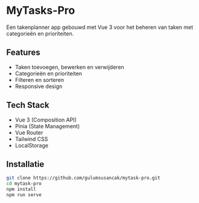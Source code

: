 # MyTasks-Pro

Een takenplanner app gebouwd met Vue 3 voor het beheren van taken met categorieën en prioriteiten.

## Features

- Taken toevoegen, bewerken en verwijderen
- Categorieën en prioriteiten
- Filteren en sorteren
- Responsive design

## Tech Stack

- Vue 3 (Composition API)
- Pinia (State Management)
- Vue Router
- Tailwind CSS
- LocalStorage

## Installatie

```bash
git clone https://github.com/gulumsusancak/mytask-pro.git
cd mytask-pro
npm install
npm run serve
